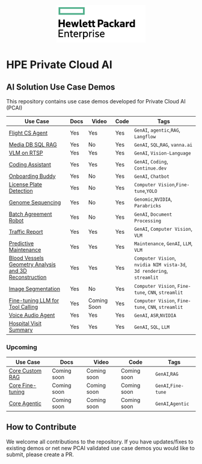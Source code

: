 <div align=center>
<img src="https://raw.githubusercontent.com/hpe-design/logos/master/Requirements/color-logo.png" alt="HPE Logo" height="100"/>
</div>

# HPE Private Cloud AI

##  AI Solution Use Case Demos

This repository contains use case demos developed for Private Cloud AI (PCAI)

| Use Case                                                      | Docs          | Video         | Code          | Tags                                      |
| --------------------------------------------------------------|---------------|---------------|---------------|-------------------------------------------|
| [Flight CS Agent](flight-customer-service-agent)              | Yes           | Yes           | Yes           |`GenAI`, `agentic`,`RAG`, `Langflow`       |
| [Media DB SQL RAG](media-database-sql-rag)                    | Yes           | No            | Yes           |`GenAI`, `SQL`,`RAG`, `vanna.ai`           |
| [VLM on RTSP](live-stream-frame-analytics)                    | Yes           | Yes           | Yes           |`GenAI`, `Vision-Language`                 |
| [Coding Assistant](coding-assistant)                          | Yes           | Yes           | Yes           |`GenAI`, `Coding`, `Continue.dev`          |
| [Onboarding Buddy](onboarding-buddy)                          | Yes           | No            | Yes           |`GenAI`, `Chatbot`                         |
| [License Plate Detection](license-plate-number-detection)     | Yes           | No            | Yes           |`Computer Vision`,`Fine-tune`,`YOLO`       |
| [Genome Sequencing](genome-sequencing)                        | Yes           | No            | Yes           |`Genomic`,`NVIDIA`, `Parabricks`           |
| [Batch Agreement Robot](batch-agreement-robot)                | Yes           | No            | Yes           |`GenAI`, `Document Processing`             |
| [Traffic Report](traffic-report)                              | Yes           | Yes           | Yes           |`GenAI`, `Computer Vision`, `VLM`          |
| [Predictive Maintenance](predictive-maintenance)              | Yes           | Yes           | Yes           |`Maintenance`, `GenAI`, `LLM`, `VLM`       |
| [Blood Vessels Geometry Analysis and 3D Reconstruction](blood-vessel-geometry-analysis-and-reconstruction)              | Yes           | Yes           | Yes           |`Computer Vision`, `nvidia NIM vista-3d`, `3d rendering`, `streamlit`     |
| [Image Segmentation](image-segmentation)                      | Yes           | No            | Yes           |`Computer Vision`, `Fine-tune`, `CNN`, `streamlit`       |
| [Fine-tuning LLM for Tool Calling](finetune-tool-calling-llm) | Yes           | Coming Soon   | Yes           |`Computer Vision`, `Fine-tune`, `CNN`, `streamlit`       |
| [Voice Audio Agent](voice-audio-agent)                        | Yes           | Yes           | Yes           |`GenAI`, `ASR`,`NVIDIA`                    |
| [Hospital Visit Summary](hospital-visit-summary)              | Yes           | Yes           | Yes           |`GenAI`, `SQL`, `LLM`                    |


### Upcoming

| Use Case                                                      | Docs          | Video         | Code          | Tags                                      |
| --------------------------------------------------------------|---------------|---------------|---------------|-------------------------------------------|
| [Core Custom RAG]()                                           | Coming soon   | Coming soon   | Coming soon   |`GenAI`,`RAG`                              |
| [Core Fine-tuning]()                                          | Coming soon   | Coming soon   | Coming soon   |`GenAI`,`Fine-tune`                        |
| [Core Agentic]()                                              | Coming soon   | Coming soon   | Coming soon   |`GenAI`,`Agentic`                          |

## How to Contribute

We welcome all contributions to the repository. If you have updates/fixes to existing demos or net new PCAI validated use case demos you would like to submit, please create a PR.
